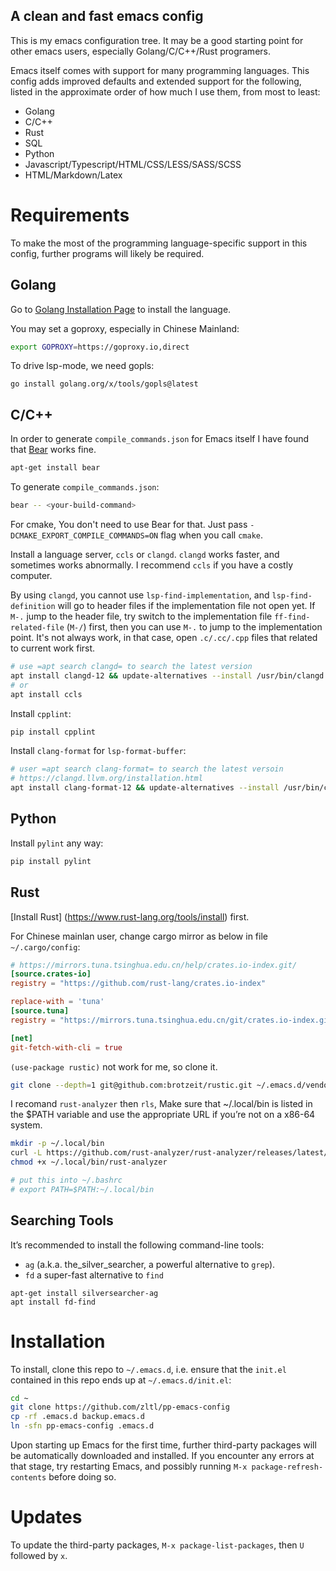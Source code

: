 A clean and fast emacs config
---

This is my emacs configuration tree. It may be a good starting point for other
emacs users, especially Golang/C/C++/Rust programers.

Emacs itself comes with support for many programming languages. This config adds
improved defaults and extended support for the following, listed in the
approximate order of how much I use them, from most to least:

- Golang
- C/C++
- Rust
- SQL
- Python
- Javascript/Typescript/HTML/CSS/LESS/SASS/SCSS
- HTML/Markdown/Latex

# Requirements

To make the most of the programming language-specific support in this config,
further programs will likely be required.

## Golang
Go to [Golang Installation Page](https://go.dev/doc/install) to install the
language. 

You may set a goproxy, especially in Chinese Mainland:

``` bash
export GOPROXY=https://goproxy.io,direct
```

To drive lsp-mode, we need gopls:

```
go install golang.org/x/tools/gopls@latest
```

## C/C++

In order to generate `compile_commands.json` for Emacs itself I have found that
[Bear](https://github.com/rizsotto/Bear) works fine.


```bash
apt-get install bear
```

To generate `compile_commands.json`:

```bash
bear -- <your-build-command>
```

For cmake, You don't need to use Bear for that. Just pass
`-DCMAKE_EXPORT_COMPILE_COMMANDS=ON` flag when you call `cmake`.

Install a language server, `ccls` or `clangd`. `clangd` works faster, and
sometimes works abnormally. I recommend `ccls` if you have a costly computer.

By using `clangd`, you cannot use `lsp-find-implementation`, and
`lsp-find-definition` will go to header files if the implementation file not
open yet. If `M-.` jump to the header file, try switch to the implementation
file `ff-find-related-file` (`M-/`) first, then you can use `M-.` to jump to the
implementation point. It's not always work, in that case, open `.c/.cc/.cpp`
files that related to current work first.

```bash
# use =apt search clangd= to search the latest version
apt install clangd-12 && update-alternatives --install /usr/bin/clangd clangd /usr/bin/clangd-12 100
# or
apt install ccls
```

Install `cpplint`:

```bash
pip install cpplint
```

Install `clang-format` for `lsp-format-buffer`:

```bash
# user =apt search clang-format= to search the latest versoin
# https://clangd.llvm.org/installation.html
apt install clang-format-12 && update-alternatives --install /usr/bin/clang-format clang-format /usr/bin/clang-format-12 100
```

## Python

Install `pylint` any way:

```bash
pip install pylint
```

## Rust

[Install Rust] (https://www.rust-lang.org/tools/install) first.

For Chinese mainlan user, change cargo mirror as below in file 
`~/.cargo/config`:


```toml
# https://mirrors.tuna.tsinghua.edu.cn/help/crates.io-index.git/
[source.crates-io]
registry = "https://github.com/rust-lang/crates.io-index"

replace-with = 'tuna'
[source.tuna]
registry = "https://mirrors.tuna.tsinghua.edu.cn/git/crates.io-index.git"

[net]
git-fetch-with-cli = true
```

`(use-package rustic)` not work for me, so clone it.

```bash
git clone --depth=1 git@github.com:brotzeit/rustic.git ~/.emacs.d/vendor/rustic
```

I recomand `rust-analyzer` then `rls`, Make sure that ~/.local/bin is listed in
the $PATH variable and use the appropriate URL if you’re not on a x86-64 system.

```bash
mkdir -p ~/.local/bin
curl -L https://github.com/rust-analyzer/rust-analyzer/releases/latest/download/rust-analyzer-x86_64-unknown-linux-gnu.gz | gunzip -c - > ~/.local/bin/rust-analyzer
chmod +x ~/.local/bin/rust-analyzer

# put this into ~/.bashrc
# export PATH=$PATH:~/.local/bin
```

## Searching Tools

It’s recommended to install the following command-line tools:

- `ag` (a.k.a. the_silver_searcher, a powerful alternative to `grep`).
- `fd` a super-fast alternative to `find`

```
apt-get install silversearcher-ag
apt install fd-find
```

# Installation

To install, clone this repo to `~/.emacs.d`, i.e. ensure that the `init.el`
contained in this repo ends up at `~/.emacs.d/init.el`:

``` bash
cd ~
git clone https://github.com/zltl/pp-emacs-config
cp -rf .emacs.d backup.emacs.d
ln -sfn pp-emacs-config .emacs.d
```

Upon starting up Emacs for the first time, further third-party packages will be
automatically downloaded and installed. If you encounter any errors at that
stage, try restarting Emacs, and possibly running `M-x package-refresh-contents`
before doing so.


# Updates

To update the third-party packages, `M-x package-list-packages`, then `U`
followed by `x`.


